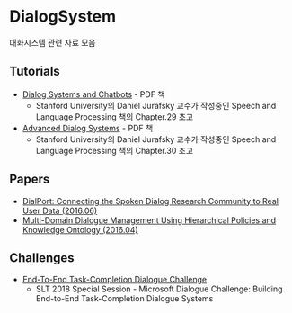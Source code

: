 # DialogSystem
대화시스템 관련 자료 모음

## Tutorials
* [Dialog Systems and Chatbots](https://web.stanford.edu/~jurafsky/slp3/29.pdf) - PDF 책
  * Stanford University의 Daniel Jurafsky 교수가 작성중인 Speech and Language Processing 책의 Chapter.29 초고
* [Advanced Dialog Systems](https://web.stanford.edu/~jurafsky/slp3/30.pdf) - PDF 책
  * Stanford University의 Daniel Jurafsky 교수가 작성중인 Speech and Language Processing 책의 Chapter.30 초고

## Papers
* [DialPort: Connecting the Spoken Dialog Research Community to Real User Data (2016.06)](https://arxiv.org/abs/1606.02562)
* [Multi-Domain Dialogue Management Using Hierarchical Policies and Knowledge Ontology (2016.04)](https://www.lti.cs.cmu.edu/sites/default/files/ReinForest-tianchez.pdf)

## Challenges
* [End-To-End Task-Completion Dialogue Challenge](https://github.com/xiul-msr/e2e_dialog_challenge)
  * SLT 2018 Special Session - Microsoft Dialogue Challenge: Building End-to-End Task-Completion Dialogue Systems
